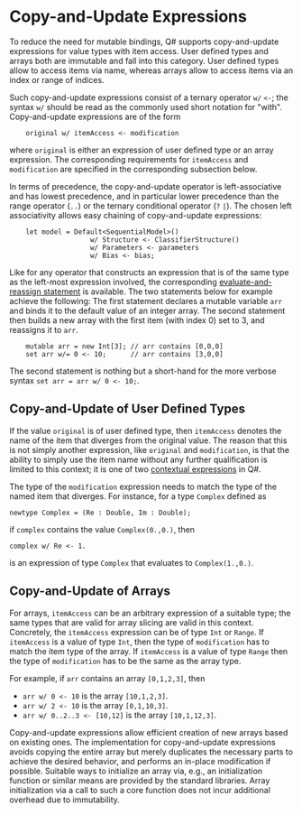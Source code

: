 # Copy-and-Update Expressions

To reduce the need for mutable bindings, Q# supports copy-and-update expressions for value types with item access. User defined types and arrays both are immutable and fall into this category. 
User defined types allow to access items via name, whereas arrays allow to access items via an index or range of indices. 

Such copy-and-update expressions consist of a ternary operator `w/` `<-`; the syntax `w/` should be read as the commonly used short notation for "with".
Copy-and-update expressions are of the form 
```qsharp
    original w/ itemAccess <- modification
```
where `original` is either an expression of user defined type or an array expression. The corresponding requirements for `itemAccess` and `modification` are specified in the corresponding subsection below. 

In terms of precedence, the copy-and-update operator is left-associative and has lowest precedence, 
and in particular lower precedence than the range operator (`..`) or the ternary conditional operator (`?` `|`). 
The chosen left associativity allows easy chaining of copy-and-update expressions:

```qsharp
    let model = Default<SequentialModel>()
                    w/ Structure <- ClassifierStructure()
                    w/ Parameters <- parameters
                    w/ Bias <- bias;
```

Like for any operator that constructs an expression that is of the same type as the left-most expression involved, the corresponding [evaluate-and-reassign statement](https://github.com/microsoft/qsharp-language/blob/main/Specifications/Language/2_Statements/VariableDeclarationsAndReassignments.md#evaluate-and-reassign-statements) is available. 
The two statements below for example achieve the following: The first statement declares a mutable variable `arr` and binds it to the default value of an integer array. The second statement then builds a new array with the first item (with index 0) set to 3, and reassigns it to `arr`. 
```qsharp
    mutable arr = new Int[3]; // arr contains [0,0,0]
    set arr w/= 0 <- 10;      // arr contains [3,0,0] 
```
The second statement is nothing but a short-hand for the more verbose syntax `set arr = arr w/ 0 <- 10;`.


## Copy-and-Update of User Defined Types

If the value `original` is of user defined type, then `itemAccess` denotes the name of the item that diverges from the original value. The reason that this is not simply another expression, like `original` and `modification`, is that the ability to simply use the item name without any further qualification is limited to this context; it is one of two [contextual expressions](https://github.com/microsoft/qsharp-language/blob/main/Specifications/Language/3_Expressions/ContextualExpressions.md#contextual-and-omitted-expressions) in Q#. 

The type of the `modification` expression needs to match the type of the named item that diverges. 
For instance, for a type `Complex` defined as 
```qsharp
newtype Complex = (Re : Double, Im : Double);
```
if `complex` contains the value `Complex(0.,0.)`, then 
```qsharp
complex w/ Re <- 1. 
```
is an expression of type `Complex` that evaluates to `Complex(1.,0.)`.

## Copy-and-Update of Arrays

For arrays, `itemAccess` can be an arbitrary expression of a suitable type;
the same types that are valid for array slicing are valid in this context. Concretely, the `itemAccess` expression can be of type `Int` or `Range`. If `itemAccess` is a value of type `Int`, then the type of `modification` has to match the item type of the array. If `itemAccess` is a value of type `Range` then the type of `modification` has to be the same as the array type. 

For example, if `arr` contains an array `[0,1,2,3]`, then 
- `arr w/ 0 <- 10` is the array `[10,1,2,3]`.
- `arr w/ 2 <- 10` is the array `[0,1,10,3]`.
- `arr w/ 0..2..3 <- [10,12]` is the array `[10,1,12,3]`.

Copy-and-update expressions allow efficient creation of new arrays based on existing ones. 
The implementation for copy-and-update expressions avoids copying the entire array 
but merely duplicates the necessary parts to achieve the desired behavior, and performs an in-place modification if possible. 
Suitable ways to initialize an array via, e.g., an initialization function or similar means are provided by the standard libraries. Array initialization via a call to such a core function does not incur additional overhead due to immutability. 

